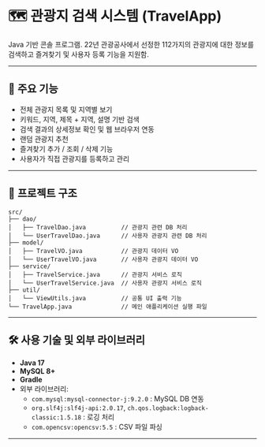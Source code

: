 # 🗺️ 관광지 검색 시스템 (TravelApp)

Java 기반 콘솔 프로그램. 22년 관광공사에서 선정한 112가지의 관광지에 대한 정보를 검색하고 즐겨찾기 및 사용자 등록 기능을 지원함.

---

## 📌 주요 기능

- 전체 관광지 목록 및 지역별 보기
- 키워드, 지역, 제목 + 지역, 설명 기반 검색
- 검색 결과의 상세정보 확인 및 웹 브라우저 연동
- 랜덤 관광지 추천
- 즐겨찾기 추가 / 조회 / 삭제 기능
- 사용자가 직접 관광지를 등록하고 관리

---

## 🧱 프로젝트 구조

```
src/
├── dao/
│   ├── TravelDao.java          // 관광지 관련 DB 처리
│   └── UserTravelDao.java      // 사용자 관광지 관련 DB 처리
├── model/
│   ├── TravelVO.java           // 관광지 데이터 VO
│   └── UserTravelVO.java       // 사용자 관광지 데이터 VO
├── service/
│   ├── TravelService.java      // 관광지 서비스 로직
│   └── UserTravelService.java  // 사용자 관광지 서비스 로직
├── util/
│   └── ViewUtils.java          // 공통 UI 출력 기능
└── TravelApp.java              // 메인 애플리케이션 실행 파일
```

---

## 🛠️ 사용 기술 및 외부 라이브러리

- **Java 17**
- **MySQL 8+**
- **Gradle**
- 외부 라이브러리:
  - `com.mysql:mysql-connector-j:9.2.0` : MySQL DB 연동
  - `org.slf4j:slf4j-api:2.0.17`, `ch.qos.logback:logback-classic:1.5.18` : 로깅 처리
  - `com.opencsv:opencsv:5.5` : CSV 파일 파싱

---
